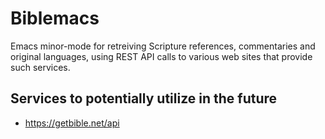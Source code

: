 # Biblemacs
Emacs minor-mode for retreiving Scripture references, commentaries and original languages, using REST API calls to various web sites that provide such services.

## Services to potentially utilize in the future
- https://getbible.net/api
